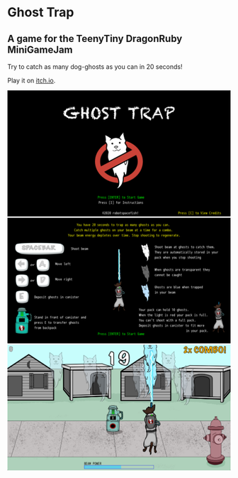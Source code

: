 # Ghost Trap
## A game for the TeenyTiny DragonRuby MiniGameJam

Try to catch as many dog-ghosts as you can in 20 seconds!

Play it on [itch.io](https://robotspacefish.itch.io/ghost-trap).

<img src="https://github.com/robotspacefish/blog-photos/blob/master/ghost-trap/title.png?raw=true" alt="title screen" width="600" height="auto" />

<img src="https://github.com/robotspacefish/blog-photos/blob/master/ghost-trap/instructions.png?raw=true" alt="instructions screen" width="600" height="auto" />

<img src="https://github.com/robotspacefish/blog-photos/blob/master/ghost-trap/screenshot01.png?raw=true" alt="game play screenshot" width="600" height="auto" />
